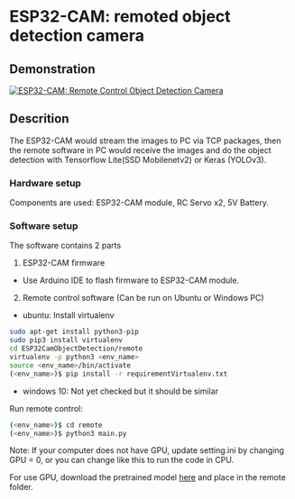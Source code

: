 # ESP32-CAM: remoted object detection camera #

## Demonstration

[![ESP32-CAM: Remote Control Object Detection Camera](http://img.youtube.com/vi/4a_r6fCYZ3U/0.jpg)](https://www.youtube.com/watch?v=4a_r6fCYZ3U "ESP32-CAM: Remote Control Object Detection Camera")

## Descrition

The ESP32-CAM would stream the images to PC via TCP packages, then the remote software in PC would receive the images and do the object detection with Tensorflow Lite(SSD Mobilenetv2) or Keras (YOLOv3).

### Hardware setup
Components are used: ESP32-CAM module, RC Servo x2, 5V Battery.<br/>

### Software setup
The software contains 2 parts<br/>
1. ESP32-CAM firmware<br/>
- Use Arduino IDE to flash firmware to ESP32-CAM module.<br/>
2. Remote control software (Can be run on Ubuntu or Windows PC)<br/>
- ubuntu: Install virtualenv<br/>
```bash
sudo apt-get install python3-pip
sudo pip3 install virtualenv
cd ESP32CamObjectDetection/remote
virtualenv -p python3 <env_name>
source <env_name>/bin/activate
(<env_name>)$ pip install -r requirementVirtualenv.txt
```
- windows 10: Not yet checked but it should be similar<br/>

Run remote control:<br/>
```bash
(<env_name>)$ cd remote
(<env_name>)$ python3 main.py
```
Note: If your computer does not have GPU, update setting.ini by changing GPU = 0, or you can change like this to run the code in CPU.<br/>

For use GPU, download the pretrained model [here](https://drive.google.com/file/d/13azCyG6wulYYfzFFTdpxxOx16kh6ysSg/view?usp=sharing) and place in the remote folder.

